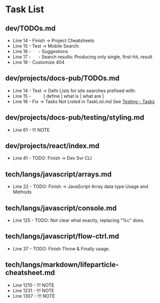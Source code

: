 # Task List

## dev/TODOs.md
+ Line 14 - <!-- TODO -->Finish -> Project Cheatsheets
+ Line 15 - <!-- TODO -->Test -> Mobile Search:
+ Line 16 - <!-- TODO -->&nbsp;&nbsp;&nbsp;&nbsp;  - Suggestions
+ Line 17 - <!-- TODO -->&nbsp;&nbsp;&nbsp;&nbsp;  - Search results: Producing only single, first-hit, result
+ Line 18 - <!-- TODO -->Customize 404

## dev/projects/docs-pub/TODOs.md
+ Line 14 - <!-- TODO -->Test -> Defn Lists for site searches prefixed with:
+ Line 15 - <!-- TODO -->&nbsp;&nbsp;&nbsp;&nbsp;&nbsp;&nbsp;&nbsp;&nbsp; [ define | what is | what are ]
+ Line 16 - <!-- TODO -->Fix -> Tasks Not Listed in TaskList.md See [Testing - Tasks](testing/tasks.md)

## dev/projects/docs-pub/testing/styling.md
+ Line 61 - !!! NOTE

## dev/projects/react/index.md
+ Line 41 - TODO: Finish -> Dev Svr CLI

## tech/langs/javascript/arrays.md
+ Line 22 - TODO: Finish -> JavaScript Array data type Usage and Methods

## tech/langs/javascript/console.md
+ Line 125 - TODO: Not clear what exactly, replacing "%c" does.

## tech/langs/javascript/flow-ctrl.md
+ Line 37 - TODO: Finish Throw & Finally usage.

## tech/langs/markdown/lifeparticle-cheatsheet.md
+ Line 1210 - !!! NOTE
+ Line 1231 - !!! NOTE
+ Line 1307 - !!! NOTE

